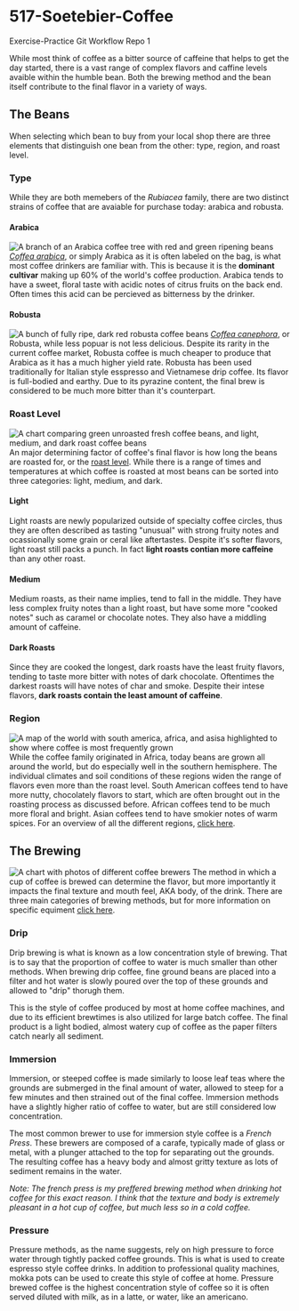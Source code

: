 # 517-Soetebier-Coffee
 Exercise-Practice Git Workflow Repo 1

While most think of coffee as a bitter source of caffeine that helps to get the day started, there is a vast range of complex flavors and caffine levels avaible within the humble bean. Both the brewing method and the bean itself contribute to the final flavor in a variety of ways.

## The Beans
When selecting which bean to buy from your local shop there are three elements that distinguish one bean from the other: type, region, and roast level.

### Type
While they are both memebers of the _Rubiacea_ family, there are two distinct strains of coffee that are avaiable for purchase today: arabica and robusta.

#### Arabica
![A branch of an Arabica coffee tree with red and green ripening beans][arabica-pic]
[_Coffea arabica_][arabica-coffee], or simply  Arabica as it is often labeled on the bag, is what most coffee drinkers are familiar with. This is because it is the **dominant cultivar** making up 60% of the world's coffee production. Arabica tends to have a sweet, floral taste with acidic notes of citrus fruits on the back end. Often times this acid can be percieved as bitterness by the drinker.  

#### Robusta
![A bunch of fully ripe, dark red robusta coffee beans][robusta-pic]
[_Coffea canephora_][robusta-coffee], or Robusta, while less popuar is not less delicious. Despite its rarity in the current coffee market, Robusta coffee is much cheaper to produce that Arabica as it has a much higher yield rate. Robusta has been used traditionally for Italian style esspresso and Vietnamese drip coffee. Its flavor is full-bodied and earthy. Due to its pyrazine content, the final brew is considered to be much more bitter than it's counterpart. 


### Roast Level
![A chart comparing green unroasted fresh coffee beans, and light, medium, and dark roast coffee beans][roast-level-chart]
An major determining factor of coffee's final flavor is how long the beans are roasted for, or the [roast level][roast-levels]. While there is a range of times and temperatures at which coffee is roasted at most beans can be sorted into three categories: light, medium, and dark. 

#### Light
Light roasts are newly popularized outside of specialty coffee circles, thus they are often described as tasting "unusual" with strong fruity notes and ocassionally some grain or ceral like aftertastes. Despite it's softer flavors, light roast still packs a punch. In fact **light roasts contian more caffeine** than any other roast.

#### Medium
 Medium roasts, as their name implies, tend to fall in the middle. They have less complex fruity notes than a light roast, but have some more "cooked notes" such as caramel or chocolate notes. They also have a middling amount of caffeine.

#### Dark Roasts
Since they are cooked the longest, dark roasts have the least fruity flavors, tending to taste more bitter with notes of dark chocolate. Oftentimes the darkest roasts will have notes of char and smoke. Despite their intese flavors, **dark roasts contain the least amount of caffeine**.


### Region
![A map of the world with south america, africa, and asisa highlighted to show where coffee is most frequently grown][regions-map]
While the coffee family originated in Africa, today beans are grown all around the world, but do especially well in the southern hemisphere. The individual climates and soil conditions of these regions widen the range of flavors even more than the roast level. South American coffees tend to have more nutty, chocolately flavors to start, which are often brought out in the roasting process as discussed before. African coffees tend to be much more floral and bright. Asian coffees tend to have smokier notes of warm spices. For an overview of all the different regions, [click here][regions-overview].




## The Brewing
![A chart with photos of different coffee brewers][brewing-methods-pic]
The method in which a cup of coffee is brewed can determine the flavor, but more importantly it impacts the final texture and mouth feel, AKA body, of the drink. There are three main categories of brewing methods, but for more information on specific equiment [click here][brewing-methods].
### Drip
Drip brewing is what is known as a low concentration style of brewing. That is to say that the proportion of coffee to water is much smaller than other methods. When brewing drip coffee, fine ground beans are placed into a filter and hot water is slowly poured over the top of these grounds and allowed to "drip" thorugh them. 

This is the style of coffee produced by most at home coffee machines, and due to its efficient brewtimes is also utilized for large batch coffee. The final product is a light bodied, almost watery cup of coffee as the paper filters catch nearly all sediment. 

### Immersion 
Immersion, or steeped coffee is made similarly to loose leaf teas where the grounds are submerged in the final amount of water, allowed to steep for a few minutes and then strained out of the final coffee. Immersion methods have a slightly higher ratio of coffee to water, but are still considered low concentration. 

The most common brewer to use for immersion style coffee is a _French Press_. These brewers are composed of a carafe, typically made of glass or metal, with a plunger attached to the top for separating out the grounds. The resulting coffee has a heavy body and almost gritty texture as lots of sediment remains in the water.

_Note: The french press is my preffered brewing method when drinking hot coffee for this exact reason. I think that the texture and body is extremely pleasant in a hot cup of coffee, but much less so in a cold coffee._

### Pressure
Pressure methods, as the name suggests, rely on high pressure to force water through tightly packed coffee grounds. This is what is used to create espresso style coffee drinks. In addition to professional quality machines, mokka pots can be used to create this style of coffee at home. Pressure brewed coffee is the highest concentration style of coffee so it is often served diluted with milk, as in a latte, or water, like an americano.  




[arabica-coffee]: https://en.wikipedia.org/wiki/Coffea_arabica
[robusta-coffee]: https://en.wikipedia.org/wiki/Coffea_canephora
[roast-levels]: https://www.drinktrade.com/blogs/education/roast-level-guide?_ab=0&_fd=0&_sc=1&srsltid=AfmBOorVy6Eo9lLtLEnWk1f8Nv-OJ5h0B3Th7cUmiVQvCJHL-9fAwF-n
[regions-overview]: https://fathomcoffee.com/coffee-regions-guide/
[brewing-methods]: https://counterculturecoffee.com/blogs/counter-culture-coffee/coffee-basics-brewing-methods?srsltid=AfmBOopopvxDzZHt1JyyufFfyxWO_j--UBXCF-dFI7l8QKhqSZBjkMwR


[arabica-pic]:https://upload.wikimedia.org/wikipedia/commons/thumb/d/d5/Starr_070308-5472_Coffea_arabica.jpg/330px-Starr_070308-5472_Coffea_arabica.jpg
[robusta-pic]:https://upload.wikimedia.org/wikipedia/commons/thumb/d/da/Ripe_Seeds_Coffee_Robusta_Coorg_Karnataka_India_Feb24_D72_25688.jpg/330px-Ripe_Seeds_Coffee_Robusta_Coorg_Karnataka_India_Feb24_D72_25688.jpg
[roast-level-chart]:https://procaffeination.com/wp-content/uploads/2019/07/coffee-roasts-labeled.jpg
[regions-map]:https://static1.squarespace.com/static/517382d7e4b0152c18ffe4a2/t/570edc6760b5e9ba285ac79e/1460591731838/
[brewing-methods-pic]:https://cdn.shopify.com/s/files/1/0253/3729/9021/files/Blog-BrewMethods-guide_1024x1024.png?v=1650950263
